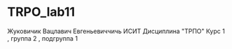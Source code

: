 # TRPO_lab11
Жуковичик 
Вацлавич
Евгеньевиччичь
ИСИТ
Дисциплина "ТРПО"
Курс 1 , группа 2 , подгруппа 1
